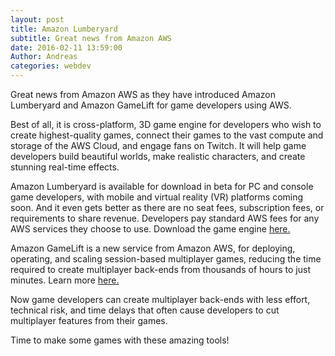 ```yaml
---
layout: post
title: Amazon Lumberyard
subtitle: Great news from Amazon AWS
date: 2016-02-11 13:59:00
Author: Andreas
categories: webdev
---
```


<p>Great news from Amazon AWS as they have introduced Amazon Lumberyard and Amazon GameLift for game developers using AWS.</p>

<p>Best of all, it is cross-platform, 3D game engine for developers who wish to create highest-quality games, connect their games to the vast compute and storage of the AWS Cloud, and engage fans on Twitch. It will help game developers build beautiful worlds, make realistic characters, and create stunning real-time effects.&nbsp;</p>

<p>Amazon Lumberyard is available for download in beta for PC and console game developers, with mobile and virtual reality (VR) platforms coming soon. And it even gets better as there are no seat fees, subscription fees, or requirements to share revenue. Developers pay standard AWS fees for any AWS services they choose to use. Download the game engine <a href="https://aws.amazon.com/lumberyard/downloads/?sc_channel=em&sc_campaign=lumberyardlaunch2016&sc_publisher=aws&sc_medium=em_9268&sc_content=t1launch&sc_country=mult&sc_geo=mult&sc_category=lumberyard&mkt_tok=3RkMMJWWfF9wsRovuarBZKXonjHpfsX84%2BQkXa6xlMI%2F0ER3fOvrPUfGjI4DSsVjI%2BSLDwEYGJlv6SgFS7HHMbR617gKXRc%3D" title="Amazon Lumberyard" target="_blank">here.</a></p>

<p>Amazon GameLift is a new service from Amazon AWS, for deploying, operating, and scaling session-based multiplayer games, reducing the time required to create multiplayer back-ends from thousands of hours to just minutes. Learn more <a href="https://aws.amazon.com/gamelift/?sc_channel=em&sc_campaign=lumberyardlaunch2016&sc_publisher=aws&sc_medium=em_9268&sc_content=t1launch&sc_country=mult&sc_geo=mult&sc_category=lumberyard&mkt_tok=3RkMMJWWfF9wsRovuarBZKXonjHpfsX84%2BQkXa6xlMI%2F0ER3fOvrPUfGjI4DSsVjI%2BSLDwEYGJlv6SgFS7HHMbR617gKXRc%3D" title="Amazon Gamelift" target="_blank">here.</a></p>

<p>Now game developers can create multiplayer back-ends with less effort, technical risk, and time delays that often cause developers to cut multiplayer features from their games.&nbsp;</p>

<p>Time to make some games with these amazing tools!</p>
